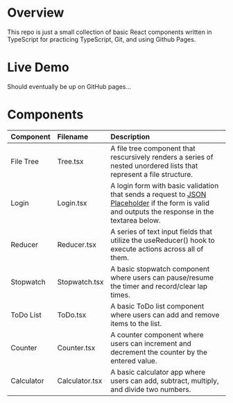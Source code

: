 # Overview

This repo is just a small collection of basic React components written in TypeScript for practicing TypeScript, Git, and using Github Pages.

# Live Demo

Should eventually be up on GitHub pages...

# Components

|Component|Filename|Description
|:---|:---|:---|
|File Tree|Tree.tsx|A file tree component that rescursively renders a series of nested unordered lists that represent a file structure.|
|Login|Login.tsx|A login form with basic validation that sends a request to [JSON Placeholder](https://jsonplaceholder.typicode.com/) if the form is valid and outputs the response in the textarea below.|
|Reducer|Reducer.tsx|A series of text input fields that utilize the useReducer() hook to execute actions across all of them.|
|Stopwatch|Stopwatch.tsx|A basic stopwatch component where users can pause/resume the timer and record/clear lap times.|
|ToDo List|ToDo.tsx|A basic ToDo list component where users can add and remove items to the list.|
|Counter|Counter.tsx|A counter component where users can increment and decrement the counter by the entered value.|
|Calculator|Calculator.tsx|A basic calculator app where users can add, subtract, multiply, and divide two numbers.|
